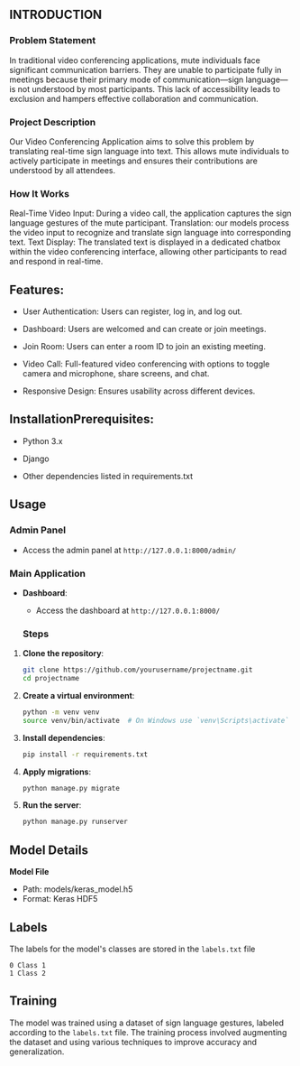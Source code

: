 ## INTRODUCTION
### Problem Statement
In traditional video conferencing applications, mute individuals face significant communication barriers. They are unable to participate fully in meetings because their primary mode of communication—sign language—is not understood by most participants. This lack of accessibility leads to exclusion and hampers effective collaboration and communication.

### Project Description
Our Video Conferencing Application aims to solve this problem by translating real-time sign language into text. This allows mute individuals to actively participate in meetings and ensures their contributions are understood by all attendees.

### How It Works
Real-Time Video Input: During a video call, the application captures the sign language gestures of the mute participant.
Translation: our models process the video input to recognize and translate sign language into corresponding text.
Text Display: The translated text is displayed in a dedicated chatbox within the video conferencing interface, allowing other participants to read and respond in real-time.


 ## Features:






  - User Authentication: Users can register, log in, and log out.








- Dashboard: Users are welcomed and can create or join meetings.








- Join Room: Users can enter a room ID to join an existing meeting.








- Video Call: Full-featured video conferencing with options to toggle camera and microphone, share screens, and chat.









- Responsive Design: Ensures usability across different devices.








## InstallationPrerequisites:

- Python 3.x



- Django


- Other dependencies listed in requirements.txt



## Usage
### Admin Panel

- Access the admin panel at `http://127.0.0.1:8000/admin/`
### Main Application

- **Dashboard**: 
  - Access the dashboard at `http://127.0.0.1:8000/`


  ### Steps

1. **Clone the repository**:
    ```bash
    git clone https://github.com/yourusername/projectname.git
    cd projectname
    ```

2. **Create a virtual environment**:
    ```bash
    python -m venv venv
    source venv/bin/activate  # On Windows use `venv\Scripts\activate`
    ```

3. **Install dependencies**:
    ```bash
    pip install -r requirements.txt
    ```

4. **Apply migrations**:
    ```bash
    python manage.py migrate
    ```

5. **Run the server**:
    ```bash
    python manage.py runserver
    ```

## Model Details
 **Model File**
- Path: models/keras_model.h5
- Format: Keras HDF5
## Labels
The labels for the model's classes are stored in the `labels.txt` file
```
0 Class 1
1 Class 2
```

## Training
The model was trained using a dataset of sign language gestures, labeled according to the `labels.txt` file.
The training process involved augmenting the dataset and using various techniques to improve accuracy and generalization.

